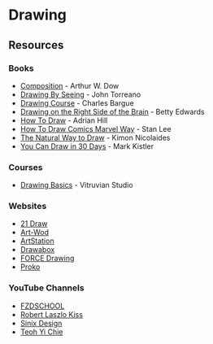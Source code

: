 # Drawing

## Resources

### Books

* [Composition](https://archive.org/details/compositionserie00dowa) - Arthur W. Dow
* [Drawing By Seeing](https://www.amazon.co.uk/dp/0810991705) - John Torreano
* [Drawing Course](https://archive.org/details/C.BargueDrawingCourse/mode/2up) - Charles Bargue
* [Drawing on the Right Side of the Brain](https://www.amazon.co.uk/Drawing-Right-Side-Brain-Creativity/dp/0285641778/) - Betty Edwards
* [How To Draw](https://www.amazon.co.uk/gp/product/0330130188/) - Adrian Hill
* [How To Draw Comics Marvel Way](https://www.amazon.co.uk/gp/product/0671530771/) - Stan Lee
* [The Natural Way to Draw](https://www.amazon.co.uk/gp/product/0395530075/) - Kimon Nicolaides
* [You Can Draw in 30 Days](https://www.amazon.co.uk/You-Can-Draw-Days-Landscapes/dp/0738212415) - Mark Kistler

### Courses

* [Drawing Basics](https://vitruvianstudio.com/course/drawing-basics/) - Vitruvian Studio

### Websites

* [21 Draw](https://www.21-draw.com/)
* [Art-Wod](https://artwod.com/)
* [ArtStation](https://www.artstation.com)
* [Drawabox](https://drawabox.com/)
* [FORCE Drawing](https://www.drawingforce.com/)
* [Proko](https://www.proko.com/)

### YouTube Channels

* [FZDSCHOOL](https://www.youtube.com/user/FZDSCHOOL/videos)
* [Robert Laszlo Kiss](https://www.youtube.com/c/robertlkiss/videos)
* [Sinix Design](https://www.youtube.com/user/sinixdesign)
* [Teoh Yi Chie](https://www.youtube.com/c/TeohYiChie/videos)
